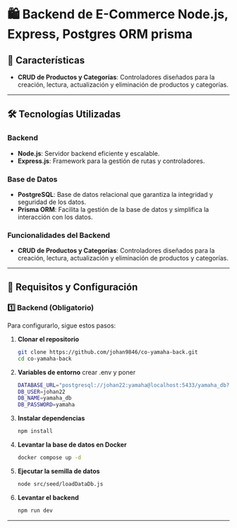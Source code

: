 # 🛍️ Backend de E-Commerce Node.js, Express, Postgres ORM prisma


## 🚀 Características

- **CRUD de Productos y Categorías**: Controladores diseñados para la creación, lectura, actualización y eliminación de productos y categorías.  

---

## 🛠️ Tecnologías Utilizadas  

### **Backend**  
- **Node.js**: Servidor backend eficiente y escalable.  
- **Express.js**: Framework para la gestión de rutas y controladores.  

### **Base de Datos**  
- **PostgreSQL**: Base de datos relacional que garantiza la integridad y seguridad de los datos.  
- **Prisma ORM**: Facilita la gestión de la base de datos y simplifica la interacción con los datos.  

### **Funcionalidades del Backend**  
- **CRUD de Productos y Categorías**: Controladores diseñados para la creación, lectura, actualización y eliminación de productos y categorías.  
    

---

## 📌 Requisitos y Configuración

### **1️⃣ Backend (Obligatorio)**


Para configurarlo, sigue estos pasos:

1. **Clonar el repositorio**

   ```bash
   git clone https://github.com/johan9846/co-yamaha-back.git
   cd co-yamaha-back
   ```

3. **Variables de entorno**
   crear .env y poner

   ```bash
   DATABASE_URL="postgresql://johan22:yamaha@localhost:5433/yamaha_db?schema=public"
   DB_USER=johan22
   DB_NAME=yamaha_db
   DB_PASSWORD=yamaha
   ```

2. **Instalar dependencias**

   ```bash
   npm install
   ```

3. **Levantar la base de datos en Docker**

   ```bash
   docker compose up -d
   ```

4. **Ejecutar la semilla de datos**

   ```bash
   node src/seed/loadDataDb.js
   ```

5. **Levantar el backend**

   ```bash
   npm run dev
   ```

---




